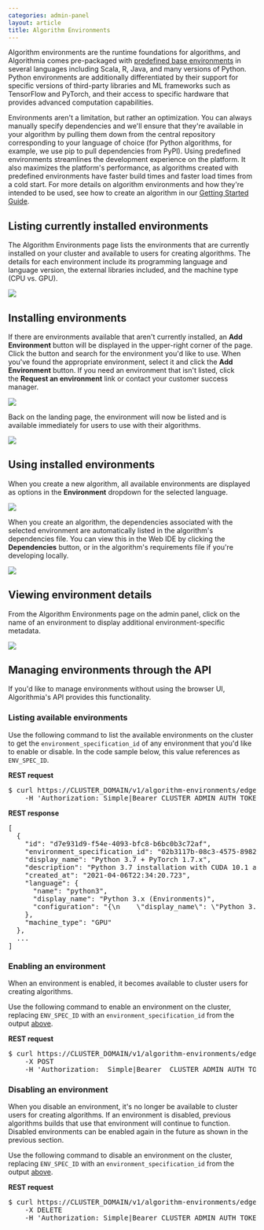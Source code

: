 ```yaml
---
categories: admin-panel
layout: article
title: Algorithm Environments
---
```


Algorithm environments are the runtime foundations for algorithms, and Algorithmia comes pre-packaged with [predefined base environments](/developers/algorithm-development/environments) in several languages including Scala, R, Java, and many versions of Python. Python environments are additionally differentiated by their support for specific versions of third-party libraries and ML frameworks such as TensorFlow and PyTorch, and their access to specific hardware that provides advanced computation capabilities.

Environments aren't a limitation, but rather an optimization. You can always manually specify dependencies and we'll ensure that they're available in your algorithm by pulling them down from the central repository corresponding to your language of choice (for Python algorithms, for example, we use pip to pull dependencies from PyPI). Using predefined environments streamlines the development experience on the platform. It also maximizes the platform's performance, as algorithms created with predefined environments have faster build times and faster load times from a cold start. For more details on algorithm environments and how they're intended to be used, see how to create an algorithm in our [Getting Started Guide](/developers/algorithm-development/your-first-algo).

## Listing currently installed environments

The Algorithm Environments page lists the environments that are currently installed on your cluster and available to users for creating algorithms. The details for each environment include its programming language and language version, the external libraries included, and the machine type (CPU vs. GPU).

![]({{site.url}}/developers/images/post_images/algo-images-admin/algo-1627578674931.png)

## Installing environments

If there are environments available that aren't currently installed, an **Add Environment** button will be displayed in the upper-right corner of the page. Click the button and search for the environment you'd like to use. When you've found the appropriate environment, select it and click the **Add Environment** button. If you need an environment that isn't listed, click the **Request an environment** link or contact your customer success manager.

![]({{site.url}}/developers/images/post_images/algo-images-admin/algo-1627578704982.png)

Back on the landing page, the environment will now be listed and is available immediately for users to use with their algorithms.

![]({{site.url}}/developers/images/post_images/algo-images-admin/algo-1627578754581.png)

## Using installed environments

When you create a new algorithm, all available environments are displayed as options in the **Environment** dropdown for the selected language.

![]({{site.url}}/developers/images/post_images/algo-images-admin/algo-1627578811509.png)

When you create an algorithm, the dependencies associated with the selected environment are automatically listed in the algorithm's dependencies file. You can view this in the Web IDE by clicking the **Dependencies** button, or in the algorithm's requirements file if you're developing locally.

![]({{site.url}}/developers/images/post_images/algo-images-admin/algo-1627584273618.png)

## Viewing environment details

From the Algorithm Environments page on the admin panel, click on the name of an environment to display additional environment-specific metadata.

![]({{site.url}}/developers/images/post_images/algo-images-admin/algo-1627578902716.png)

## Managing environments through the API

If you'd like to manage environments without using the browser UI, Algorithmia's API provides this functionality.

### Listing available environments

Use the following command to list the available environments on the cluster to get the `environment_specification_id` of any environment that you'd like to enable or disable. In the code sample below, this value references as `ENV_SPEC_ID`.

**REST request**

<div class="syn-code-block">

<pre class="code_snippet">$ curl https://CLUSTER_DOMAIN/v1/algorithm-environments/edge/environments/available \
    -H 'Authorization: Simple|Bearer CLUSTER_ADMIN_AUTH_TOKEN'
</pre>

</div>

**REST response**

<div class="syn-code-block">

<pre class="code_snippet">[
  {
    "id": "d7e931d9-f54e-4093-bfc8-b6bc0b3c72af",
    "environment_specification_id": "02b3117b-08c3-4575-8982-a7038c139c5e",
    "display_name": "Python 3.7 + PyTorch 1.7.x",
    "description": "Python 3.7 installation with CUDA 10.1 and PyTorch 1.7.x installed",
    "created_at": "2021-04-06T22:34:20.723",
    "language": {
      "name": "python3",
      "display_name": "Python 3.x (Environments)",
      "configuration": "{\n    \"display_name\": \"Python 3.x (Environments)\",\n    \"req_files\": [\n        \"requirements.txt\"\n    ],\n    \"artifacts\": [\n        {\"source\":\"/home/algo/.local\", \"destination\":\"/home/algo/.local/\"},\n        {\"source\":\"/opt/algorithm\", \"destination\":\"/opt/algorithm/\"}\n    ]\n}\n"
    },
    "machine_type": "GPU"
  },
  ...
]
</pre>

</div>

### Enabling an environment

When an environment is enabled, it becomes available to cluster users for creating algorithms.

Use the following command to enable an environment on the cluster, replacing `ENV_SPEC_ID` with an `environment_specification_id` from the output [above](#h_10607253526161631206557854).

**REST request**

<div class="syn-code-block">

<pre class="code_snippet">$ curl https://CLUSTER_DOMAIN/v1/algorithm-environments/edge/environment-specifications/ENV_SPEC_ID/syncs \
    -X POST
    -H 'Authorization: _Simple|Bearer_ CLUSTER_ADMIN_AUTH_TOKEN'
</pre>

</div>

### Disabling an environment

When you disable an environment, it's no longer be available to cluster users for creating algorithms. If an environment is disabled, previous algorithms builds that use that environment will continue to function. Disabled environments can be enabled again in the future as shown in the previous section.

Use the following command to disable an environment on the cluster, replacing `ENV_SPEC_ID` with an `environment_specification_id` from the output [above](#h_10607253526161631206557854).

**REST request**

<div class="syn-code-block">

<pre class="code_snippet">$ curl https://CLUSTER_DOMAIN/v1/algorithm-environments/edge/environment-specifications/ENV_SPEC_ID \
    -X DELETE
    -H 'Authorization: Simple|Bearer CLUSTER_ADMIN_AUTH_TOKEN'
</pre>

</div>